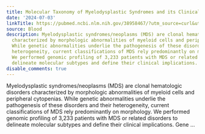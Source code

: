 ```yaml
---
title: Molecular Taxonomy of Myelodysplastic Syndromes and its Clinical Implications
date: '2024-07-03'
linkTitle: https://pubmed.ncbi.nlm.nih.gov/38958467/?utm_source=curl&utm_medium=rss&utm_campaign=journals&utm_content=7603509&fc=None&ff=20240704182601&v=2.18.0.post9+e462414
source: Blood
description: Myelodysplastic syndromes/neoplasms (MDS) are clonal hematologic disorders
  characterized by morphologic abnormalities of myeloid cells and peripheral cytopenias.
  While genetic abnormalities underlie the pathogenesis of these disorders and their
  heterogeneity, current classifications of MDS rely predominantly on morphology.
  We performed genomic profiling of 3,233 patients with MDS or related disorders to
  delineate molecular subtypes and define their clinical implications. Gene ...
disable_comments: true
---
```

Myelodysplastic syndromes/neoplasms (MDS) are clonal hematologic disorders characterized by morphologic abnormalities of myeloid cells and peripheral cytopenias. While genetic abnormalities underlie the pathogenesis of these disorders and their heterogeneity, current classifications of MDS rely predominantly on morphology. We performed genomic profiling of 3,233 patients with MDS or related disorders to delineate molecular subtypes and define their clinical implications. Gene ...